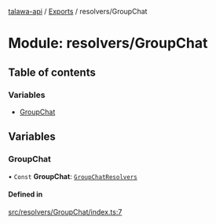 [talawa-api](../README.md) / [Exports](../modules.md) / resolvers/GroupChat

# Module: resolvers/GroupChat

## Table of contents

### Variables

- [GroupChat](resolvers_GroupChat.md#groupchat)

## Variables

### GroupChat

• `Const` **GroupChat**: [`GroupChatResolvers`](types_generatedGraphQLTypes.md#groupchatresolvers)

#### Defined in

[src/resolvers/GroupChat/index.ts:7](https://github.com/PalisadoesFoundation/talawa-api/blob/708df7e/src/resolvers/GroupChat/index.ts#L7)
